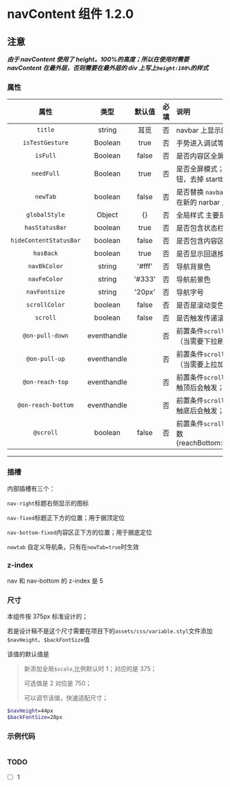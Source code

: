 <!--
 * @Author: zhengguozhi
 * @Date: 2019-12-31 16:37:39
 * @LastEditors: zhengguozhi
 * @LastEditTime: 2020-03-05 16:29:31
 -->

# navContent 组件 1.2.0

## 注意

_**由于 navContent 使用了 height。100%的高度；所以在使用时需要 navContent 在最外层，否则需要在最外层的 div 上写上`height:100%`的样式**_

### 属性

|          属性          |    类型     | 默认值 | 必填 | 说明                                                                             |
| :--------------------: | :---------: | :----: | :--: | :------------------------------------------------------------------------------- |
|        `title`         |   string    |  耳觅  |  否  | navbar 上显示的标题                                                              |
|    `isTestGesture`     |   Boolean   |  true  |  否  | 手势进入调试等                                                                   |
|        `isFull`        |   Boolean   | false  |  否  | 是否内容区全屏                                                                   |
|       `needFull`       |   Boolean   |  true  |  否  | 是否全屏模式；非全屏模式会隐藏回退按钮，去掉 startbar 展位                       |
|        `newTab`        |   boolean   | false  |  否  | 是否替换 `navbar` 为自定义,若是要替换需要在新的 narbar 上添加`slot=newtab`       |
|     `globalStyle`      |   Object    |   {}   |  否  | 全局样式 主要是底色                                                              |
|     `hasStatusBar`     |   boolean   |  true  |  否  | 是否包含状态栏                                                                   |
| `hideContentStatusBar` |   boolean   | false  |  否  | 是否包含内容区状态栏                                                             |
|       `hasBack`        |   boolean   |  true  |  否  | 是否显示回退按钮                                                                 |
|      `navBkColor`      |   string    | '#fff' |  否  | 导航背景色                                                                       |
|      `navFeColor`      |   string    | '#333' |  否  | 导航前景色                                                                       |
|     `navFontsize`      |   string    | '20px' |  否  | 导航字号                                                                         |
|     `scrollColor`      |   boolean   | false  |  否  | 是否是滚动变色的？                                                               |
|        `scroll`        |   boolean   | false  |  否  | 是否触发传递滚动操作                                                             |
|    `@on-pull-down`     | eventhandle |        |  否  | 前置条件`scroll=true` 在顶部下拉时会触发（当需要下拉刷新时触发方法）             |
|     `@on-pull-up`      | eventhandle |        |  否  | 前置条件`scroll=true` 在底部上拉时会触发（当需要上拉加载时触发方法）             |
|    `@on-reach-top`     | eventhandle |        |  否  | 前置条件`scroll=true`;检测触顶操作，滚动触顶后会触发；                           |
|   `@on-reach-bottom`   | eventhandle |        |  否  | 前置条件`scroll=true`;检测触底操作，滚动触底后会触发；                           |
|       `@scroll`        |   boolean   | false  |  否  | 前置条件`scroll=true`;滚动时触发，返回参数{reachBottom:boolean,reachTop:boolean} |

---

### 插槽

内部插槽有三个：

`nav-right`标题右侧显示的图标

`nav-fixed`标题正下方的位置；用于据顶定位

`nav-bottom-fixed`内容区正下方的位置；用于据底定位

`newtab` 自定义导航条，只有在`newTab=true`时生效

### z-index

nav 和 nav-bottom 的 z-index 是 5

### 尺寸

本组件按 375px 标准设计的；

若是设计稿不是这个尺寸需要在项目下的`assets/css/variable.styl`文件添加`$navHeight`、`$backFontSize`值

该值的默认值是

> 新添加全局`$scale`,比例默认时 1；对应的是 375；
>
> 可选值是 2 对应是 750；
>
> 可以调节该值，快速适配尺寸；

```scss
$navHeight=44px
$backFontSize=28px
```

### 示例代码

```html

```

### TODO

- [ ] 1
